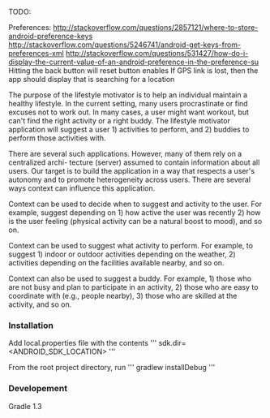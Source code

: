 TODO:

Preferences:
http://stackoverflow.com/questions/2857121/where-to-store-android-preference-keys
http://stackoverflow.com/questions/5246741/android-get-keys-from-preferences-xml
http://stackoverflow.com/questions/531427/how-do-i-display-the-current-value-of-an-android-preference-in-the-preference-su
Hitting the back button will reset button enables
If GPS link is lost, then the app should display that is searching for a location

The purpose of the lifestyle motivator is to help an individual maintain a healthy lifestyle.
In the current setting, many users procrastinate or find excuses not to work out. In many
cases, a user might want workout, but can't find the right activity or a right buddy. The
lifestyle motivator application will suggest a user 1) activities to perform, and 2) buddies to
perform those activities with.



There are several such applications. However, many of them rely on a centralized archi-
tecture (server) assumed to contain information about all users. Our target is to build the
application in a way that respects a user's autonomy and to promote heterogeneity across
users. There are several ways context can influence this application.

Context can be used to decide when to suggest and activity to the user. For example,
suggest depending on 1) how active the user was recently 2) how is the user feeling
(physical activity can be a natural boost to mood), and so on.

Context can be used to suggest what activity to perform. For example, to suggest 1)
indoor or outdoor activities depending on the weather, 2) activities depending on the
facilities available nearby, and so on.


Context can also be used to suggest a buddy. For example, 1) those who are not busy
and plan to participate in an activity, 2) those who are easy to coordinate with (e.g.,
people nearby), 3) those who are skilled at the activity, and so on.


### Installation

Add local.properties file with the contents
'''
sdk.dir=<ANDROID_SDK_LOCATION>
'''

From the root project directory, run
'''
gradlew installDebug
'''


### Developement

Gradle 1.3
